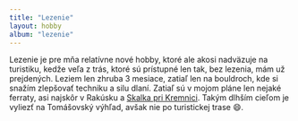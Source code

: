 ```yaml
---
title: "Lezenie"
layout: hobby
album: "lezenie"
---
```


Lezenie je pre mňa relatívne nové hobby, ktoré ale akosi nadväzuje na turistiku, kedže veľa z trás, ktoré sú prístupné len tak, bez lezenia, mám už prejdených. Leziem len zhruba 3 mesiace, zatiaľ len na bouldroch, kde si snažím zlepšovať techniku a silu dlaní. Zatiaľ sú v mojom pláne len nejaké ferraty, asi najskôr v Rakúsku a [Skalka pri Kremnici](https://hiking.sk/hk/ar/4894/nove_ferraty_komin_a_vyzva_na_kremnickej_skale.html). Takým dlhším cieľom je vyliezť na Tomášovský výhľad, avšak nie po turistickej trase :smile:.